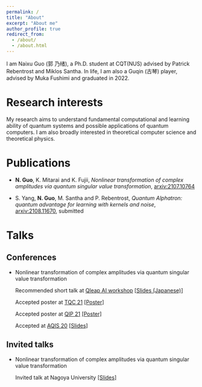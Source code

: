 ```yaml
---
permalink: /
title: "About"
excerpt: "About me"
author_profile: true
redirect_from: 
  - /about/
  - /about.html
---
```


I am Naixu Guo (郭 乃绪), a Ph.D. student at CQT(NUS) advised by Patrick Rebentrost and Miklos Santha.
In life, I am also a Guqin (古琴) player, advised by Muka Fushimi and graduated in 2022.

Research interests
======
My research aims to understand fundamental computational and learning ability of quantum systems and possible applications of quantum computers.
I am also broadly interested in theoretical computer science and theoretical physics.

Publications
======
* **N. Guo**, K. Mitarai and K. Fujii, *Nonlinear transformation of complex amplitudes via quantum singular value transformation*, [arxiv:2107.10764](https://arxiv.org/abs/2107.10764)

* S. Yang, **N. Guo**, M. Santha and P. Rebentrost, *Quantum Alphatron: quantum advantage for learning with kernels and noise*, [arxiv:2108.11670](https://arxiv.org/abs/2108.11670), submitted


Talks
======

## Conferences
- Nonlinear transformation of complex amplitudes via quantum singular value transformation 

  Recommended short talk at [Qleap AI workshop](https://qleap-qai.jp) [[Slides (Japanese)]](https://drive.google.com/file/d/1Y0f48uYliyMXGqAIoS9RWPujcSc5euIi/view?usp=sharing)

  Accepted poster at [TQC 21](https://tqc2021.lu.lv/) [[Poster]](https://drive.google.com/file/d/1cFB-CUBnA7koun60nT_IEEx4uFhnICk7/view?usp=sharing)
  
  Accepted poster at [QIP 21](https://www.mcqst.de/qip2021/) [[Poster]](https://drive.google.com/file/d/184jUftu5RYpeL6bULCRj_wjWqxnI2Qqq/view?usp=sharing)
  
  Accepted at [AQIS 20](http://aqis-conf.org/2020/) [[Slides]](https://drive.google.com/file/d/1H-jIOYfV-fKAgUWwQQ_7-luebPAsufhF/view?usp=sharing)
  
  
## Invited talks
- Nonlinear transformation of complex amplitudes via quantum singular value transformation

  Invited talk at Nagoya University [[Slides]](https://drive.google.com/file/d/1Zf-U_e8FYVwcK1CibgPA5IrKzNWyLzXS/view?usp=sharing) 
